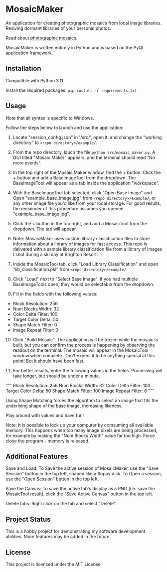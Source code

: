 # MosaicMaker

An application for creating photographic mosaics from local image libraries. Reviving dormant libraries of your personal photos.

Read about [photographic mosaics](https://en.wikipedia.org/wiki/Photographic_mosaic).

MosaicMaker is written entirely in Python and is based on the PyQt application framework.

## Installation

Compatible with Python 3.11

Install the required packages:
`pip install -r requirements.txt`

## Usage

Note that all syntax is specific to Windows.

Follow the steps below to launch and use the application:

1. Locate "session_config.json" in '<repo directory>/src/', open it, and change the "working directory" to `<repo directory>/example/`.

2. From the repo directory, lauch the file `python src/mosaic_maker.py`. A GUI titled "Mosaic Maker" appears, and the terminal should read "No more events". 

3. In the top right of the Mosaic Maker window, find the + button. Click the + button and add a BaseImageTool from the dropdown. The BaseImageTool will appear as a tab inside the application "workspace".

4. With the BaseImageTool tab selected, click "Open Base Image" and Open "example_base_image.jpg" from `<repo directory>/example/`, or any other image file you'd like from your local storage. For good results, the remainder of this procedure assumes you opened "example_base_image.jpg".

5. Click the + button in the top right, and add a MosaicTool from the dropdown. The tab will appear.

6. Note: MosaicMaker uses custom library classification files to store information about a library of images for fast access. This repo is delivered with a sample library classification file from a library of images I shot during a ski day at Brighton Resort.

7. Inside the MosaicTool tab, click "Load Library Classification" and open "lib_classification.pkl" from `<repo directory>/example/`.

8. Click "Load" next to "Select Base Image". If you had multiple BaseImageTools open, they would be selectable from the dropdown.

9. Fill in the fields with the following values:
  - Block Resolution: 256
  - Num Blocks Width: 32
  - Color Delta Filter: 100
  - Target Color Delta: 50
  - Shape Match Filter: 0
  - Image Repeat Filter: 0

10. Click "Build Mosaic". The application will be frozen while the mosaic is built, but you can confirm the process is happening by observing the readout on the terminal. The mosaic will appear in the MosaicTool window when complete. Don't expect it to be anything special at this point! But it should have been fast.

11. For better results, enter the following values in the fields. Processing will take longer, but should be under a minute.

"""
Block Resolution: 256
Num Blocks Width: 32
Color Delta Filter: 100
Target Color Delta: 50
Shape Match Filter: 100
Image Repeat Filter: 6
"""

Using Shape Matching forces the algorithm to select an image that fits the underlying shape of the base image, increasing likeness.

Play around with values and have fun!

Note: It is possible to lock up your computer by comsuming all available memory. This happens when too many image pixels are being processed, for example by making the "Num Blocks Width" value far too high. Force close the program - memory is released. 

## Additional Features

Save and Load: To Save the active session of MosaicMaker, use the "Save Session" button in the top left, shaped like a floppy disk. To Open a session, use the "Open Session" button in the top left.

Save the Canvas: To save the active tab's display as a PNG (i.e. save the MosaicTool result), click the "Save Active Canvas" button in the top left.

Delete tabs: Right click on the tab and select "Delete".

## Project Status

This is a hobby project for demonstrating my software development abilities. More features may be added in the future.

## License

This project is licensed under the MIT License




